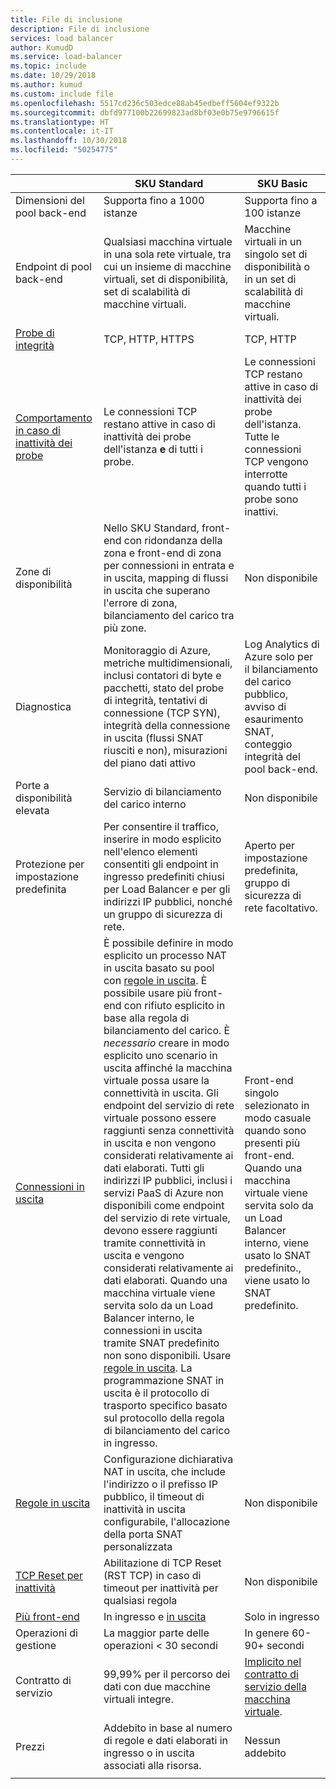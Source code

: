 ```yaml
---
title: File di inclusione
description: File di inclusione
services: load balancer
author: KumudD
ms.service: load-balancer
ms.topic: include
ms.date: 10/29/2018
ms.author: kumud
ms.custom: include file
ms.openlocfilehash: 5517cd236c503edce88ab45edbeff5604ef9322b
ms.sourcegitcommit: dbfd977100b22699823ad8bf03e0b75e9796615f
ms.translationtype: HT
ms.contentlocale: it-IT
ms.lasthandoff: 10/30/2018
ms.locfileid: "50254775"
---
```

| | SKU Standard | SKU Basic |
| --- | --- | --- |
| Dimensioni del pool back-end | Supporta fino a 1000 istanze | Supporta fino a 100 istanze |
| Endpoint di pool back-end | Qualsiasi macchina virtuale in una sola rete virtuale, tra cui un insieme di macchine virtuali, set di disponibilità, set di scalabilità di macchine virtuali. | Macchine virtuali in un singolo set di disponibilità o in un set di scalabilità di macchine virtuali. |
| [Probe di integrità](../articles/load-balancer/load-balancer-custom-probe-overview.md#types) | TCP, HTTP, HTTPS | TCP, HTTP |
| [Comportamento in caso di inattività dei probe](../articles/load-balancer/load-balancer-custom-probe-overview.md#probedown) | Le connessioni TCP restano attive in caso di inattività dei probe dell'istanza __e__ di tutti i probe. | Le connessioni TCP restano attive in caso di inattività dei probe dell'istanza. Tutte le connessioni TCP vengono interrotte quando tutti i probe sono inattivi. |
| Zone di disponibilità | Nello SKU Standard, front-end con ridondanza della zona e front-end di zona per connessioni in entrata e in uscita, mapping di flussi in uscita che superano l'errore di zona, bilanciamento del carico tra più zone. | Non disponibile |
| Diagnostica | Monitoraggio di Azure, metriche multidimensionali, inclusi contatori di byte e pacchetti, stato del probe di integrità, tentativi di connessione (TCP SYN), integrità della connessione in uscita (flussi SNAT riusciti e non), misurazioni del piano dati attivo | Log Analytics di Azure solo per il bilanciamento del carico pubblico, avviso di esaurimento SNAT, conteggio integrità del pool back-end. |
| Porte a disponibilità elevata | Servizio di bilanciamento del carico interno | Non disponibile |
| Protezione per impostazione predefinita | Per consentire il traffico, inserire in modo esplicito nell'elenco elementi consentiti gli endpoint in ingresso predefiniti chiusi per Load Balancer e per gli indirizzi IP pubblici, nonché un gruppo di sicurezza di rete. | Aperto per impostazione predefinita, gruppo di sicurezza di rete facoltativo. |
| [Connessioni in uscita](../articles/load-balancer/load-balancer-outbound-connections.md) | È possibile definire in modo esplicito un processo NAT in uscita basato su pool con [regole in uscita](../articles/load-balancer/load-balancer-outbound-rules-overview.md). È possibile usare più front-end con rifiuto esplicito in base alla regola di bilanciamento del carico. È _necessario_ creare in modo esplicito uno scenario in uscita affinché la macchina virtuale possa usare la connettività in uscita.  Gli endpoint del servizio di rete virtuale possono essere raggiunti senza connettività in uscita e non vengono considerati relativamente ai dati elaborati.  Tutti gli indirizzi IP pubblici, inclusi i servizi PaaS di Azure non disponibili come endpoint del servizio di rete virtuale, devono essere raggiunti tramite connettività in uscita e vengono considerati relativamente ai dati elaborati. Quando una macchina virtuale viene servita solo da un Load Balancer interno, le connessioni in uscita tramite SNAT predefinito non sono disponibili. Usare [regole in uscita](../articles/load-balancer/load-balancer-outbound-rules-overview.md). La programmazione SNAT in uscita è il protocollo di trasporto specifico basato sul protocollo della regola di bilanciamento del carico in ingresso. | Front-end singolo selezionato in modo casuale quando sono presenti più front-end.  Quando una macchina virtuale viene servita solo da un Load Balancer interno, viene usato lo SNAT predefinito., viene usato lo SNAT predefinito. |
| [Regole in uscita](../articles/load-balancer/load-balancer-outbound-rules-overview.md) | Configurazione dichiarativa NAT in uscita, che include l'indirizzo o il prefisso IP pubblico, il timeout di inattività in uscita configurabile, l'allocazione della porta SNAT personalizzata | Non disponibile |
|  [TCP Reset per inattività](../articles/load-balancer/load-balancer-tcp-reset.md) | Abilitazione di TCP Reset (RST TCP) in caso di timeout per inattività per qualsiasi regola | Non disponibile |
| [Più front-end](../articles/load-balancer/load-balancer-multivip-overview.md) | In ingresso e [in uscita](../articles/load-balancer/load-balancer-outbound-connections.md) | Solo in ingresso |
| Operazioni di gestione | La maggior parte delle operazioni < 30 secondi | In genere 60-90+ secondi |
| Contratto di servizio | 99,99% per il percorso dei dati con due macchine virtuali integre. | [Implicito nel contratto di servizio della macchina virtuale](https://azure.microsoft.com/support/legal/sla/virtual-machines/v1_0/). | 
| Prezzi | Addebito in base al numero di regole e dati elaborati in ingresso o in uscita associati alla risorsa.  | Nessun addebito |
|  |  |  |
